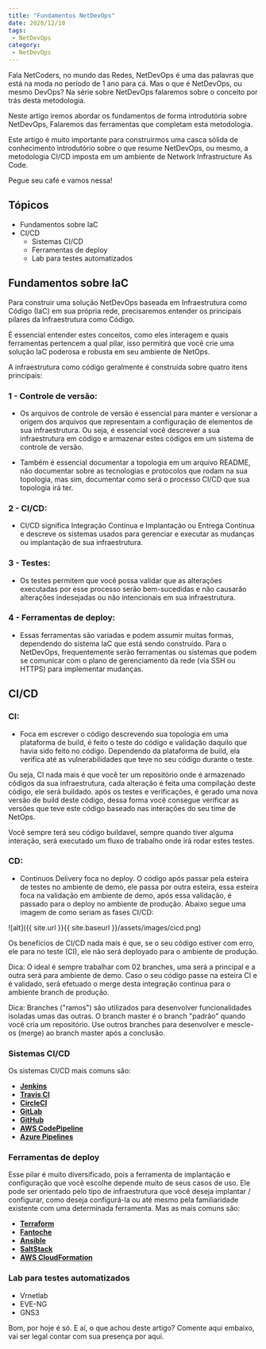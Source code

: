 ```yaml
---
title: "Fundamentos NetDevOps"
date: 2020/12/10
tags:
 - NetDevOps
category:
 - NetDevOps
---
```


Fala NetCoders, no mundo das Redes, NetDevOps é uma das palavras que está na moda no período de 1 ano para cá. Mas o que é NetDevOps, ou mesmo DevOps? Na série sobre NetDevOps falaremos sobre o conceito por trás desta metodologia.

Neste artigo iremos abordar os fundamentos de forma introdutória sobre NetDevOps, Falaremos das ferramentas que completam esta metodologia.

Este artigo é muito importante para construirmos uma casca sólida de conhecimento introdutório sobre o que resume NetDevOps, ou mesmo, a metodologia CI/CD imposta em um ambiente de Network Infrastructure As Code.

Pegue seu café e vamos nessa!

## Tópicos

* Fundamentos sobre IaC
* CI/CD
  * Sistemas CI/CD
  * Ferramentas de deploy
  * Lab para testes automatizados

## Fundamentos sobre IaC

Para construir uma solução NetDevOps baseada em Infraestrutura como Código (IaC) em sua própria rede, precisaremos entender os principais pilares da Infraestrutura como Código.

É essencial entender estes conceitos, como eles interagem e quais ferramentas pertencem a qual pilar, isso permitirá que você crie uma solução IaC poderosa e robusta em seu ambiente de NetOps.

A infraestrutura como código geralmente é construída sobre quatro itens principais:

### 1 - Controle de versão:

  * Os arquivos de controle de versão é essencial para manter e versionar a origem dos arquivos que representam a configuração de elementos de sua infraestrutura. Ou seja, é essencial você descrever a sua infraestrutura em código e armazenar estes códigos em um sistema de controle de versão. 
  
  * Também é essencial documentar a topologia em um arquivo README, não documentar sobre as tecnologias e protocolos que rodam na sua topologia, mas sim, documentar como será o processo CI/CD que sua topologia irá ter.

### 2 - CI/CD:
  
  * CI/CD significa Integração Contínua e Implantação ou Entrega Contínua e descreve os sistemas usados para gerenciar e executar as mudanças ou implantação de sua infraestrutura.

### 3 - Testes:
  
  * Os testes permitem que você possa validar que as alterações executadas por esse processo serão bem-sucedidas e não causarão alterações indesejadas ou não intencionais em sua infraestrutura.

### 4 - Ferramentas de deploy:
  
  * Essas ferramentas são variadas e podem assumir muitas formas, dependendo do sistema IaC que está sendo construído. Para o NetDevOps, frequentemente serão ferramentas ou sistemas que podem se comunicar com o plano de gerenciamento da rede (via SSH ou HTTPS) para implementar mudanças.
  
## CI/CD 
### CI:

  * Foca em escrever o código descrevendo sua topologia em uma plataforma de build, é feito o teste do código e validação daquilo que havia sido feito no código. Dependendo da plataforma de build, ela verifica até as vulnerabilidades que teve no seu código durante o teste.
  
   Ou seja, CI nada mais é que você ter um repositório onde é armazenado códigos da sua infraestrutura, cada alteração é feita uma compilação deste código, ele será buildado. após os testes e verificações, é gerado uma nova versão de build deste código, dessa forma você consegue verificar as versões que teve este código baseado nas interações do seu time de NetOps.
  
   Você sempre terá seu código buildavel, sempre quando tiver alguma interação, será executado um fluxo de trabalho onde irá rodar estes testes.

### CD:
  
  * Continuos Delivery foca no deploy. O código após passar pela esteira de testes no ambiente de demo, ele passa por outra esteira, essa esteira foca na validação em ambiente de demo, após essa validação, é passado para o deploy no ambiente de produção. Abaixo segue uma imagem de como seriam as fases CI/CD:
  
  ![alt]({{ site.url }}{{ site.baseurl }}/assets/images/cicd.png)
  
   Os benefícios de CI/CD nada mais é que, se o seu código estiver com erro, ele para no teste (CI), ele não será deployado para o ambiente de produção.
  
   Dica: O ideal é sempre trabalhar com 02 branches, uma será a principal e a outra será para ambiente de demo. Caso o seu código passe na esteira CI e é validado, será efetuado o merge desta integração continua para o ambiente branch de produção.
  
   Dica: Branches ("ramos") são utilizados para desenvolver funcionalidades isoladas umas das outras. O branch master é o branch "padrão" quando você cria um repositório. Use outros branches para desenvolver e mescle-os (merge) ao branch master após a conclusão.

### Sistemas CI/CD 

Os sistemas CI/CD mais comuns são:

- **[Jenkins](https://jenkins.io/)**
- **[Travis CI](https://travis-ci.com/)**
- **[CircleCI](https://circleci.com/)**
- **[GitLab](https://about.gitlab.com/)**
- **[GitHub](https://github.com/)**
- **[AWS CodePipeline](https://aws.amazon.com/codepipeline/)**
- **[Azure Pipelines](https://azure.microsoft.com/en-us/services/devops/pipelines/)**
  
### Ferramentas de deploy

Esse pilar é muito diversificado, pois a ferramenta de implantação e configuração que você escolhe depende muito de seus casos de uso. Ele pode ser orientado pelo tipo de infraestrutura que você deseja implantar / configurar, como deseja configurá-la ou até mesmo pela familiaridade existente com uma determinada ferramenta. Mas as mais comuns são:

- **[Terraform](https://www.terraform.io/)**
- **[Fantoche](https://puppet.com/)**
- **[Ansible](https://www.ansible.com/)**
- **[SaltStack](https://www.saltstack.com/)**
- **[AWS CloudFormation](https://aws.amazon.com/cloudformation/)**

### Lab para testes automatizados

* Vrnetlab
* EVE-NG
* GNS3

Bom, por hoje é só. E aí, o que achou deste artigo? Comente aqui embaixo, vai ser legal contar com sua presença por aqui.
 
 
 
 
 
 
